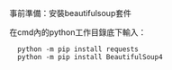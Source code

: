 事前準備：安裝beautifulsoup套件
     
   在cmd內的python工作目錄底下輸入：
      
      python -m pip install requests
      python -m pip install BeautifulSoup4
     
     
